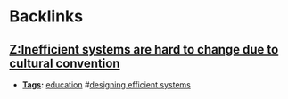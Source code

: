 
# Backlinks
## [Z:Inefficient systems are hard to change due to cultural convention](<Z:Inefficient systems are hard to change due to cultural convention.md>)
- **[Tags](<Tags.md>):** [education](<education.md>) #[designing efficient systems](<designing efficient systems.md>)

